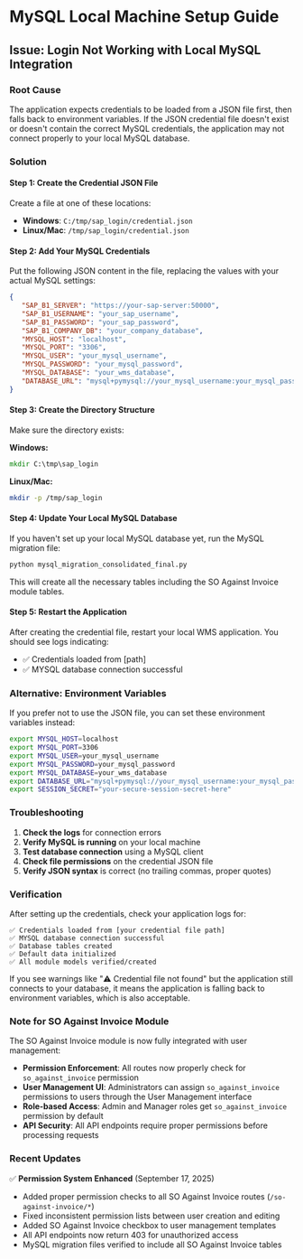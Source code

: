 # MySQL Local Machine Setup Guide

## Issue: Login Not Working with Local MySQL Integration

### Root Cause
The application expects credentials to be loaded from a JSON file first, then falls back to environment variables. If the JSON credential file doesn't exist or doesn't contain the correct MySQL credentials, the application may not connect properly to your local MySQL database.

### Solution

#### Step 1: Create the Credential JSON File

Create a file at one of these locations:
- **Windows**: `C:/tmp/sap_login/credential.json`
- **Linux/Mac**: `/tmp/sap_login/credential.json`

#### Step 2: Add Your MySQL Credentials

Put the following JSON content in the file, replacing the values with your actual MySQL settings:

```json
{
   "SAP_B1_SERVER": "https://your-sap-server:50000",
   "SAP_B1_USERNAME": "your_sap_username",
   "SAP_B1_PASSWORD": "your_sap_password",
   "SAP_B1_COMPANY_DB": "your_company_database",
   "MYSQL_HOST": "localhost",
   "MYSQL_PORT": "3306",
   "MYSQL_USER": "your_mysql_username",
   "MYSQL_PASSWORD": "your_mysql_password",
   "MYSQL_DATABASE": "your_wms_database",
   "DATABASE_URL": "mysql+pymysql://your_mysql_username:your_mysql_password@localhost:3306/your_wms_database"
}
```

#### Step 3: Create the Directory Structure

Make sure the directory exists:

**Windows:**
```cmd
mkdir C:\tmp\sap_login
```

**Linux/Mac:**
```bash
mkdir -p /tmp/sap_login
```

#### Step 4: Update Your Local MySQL Database

If you haven't set up your local MySQL database yet, run the MySQL migration file:

```bash
python mysql_migration_consolidated_final.py
```

This will create all the necessary tables including the SO Against Invoice module tables.

#### Step 5: Restart the Application

After creating the credential file, restart your local WMS application. You should see logs indicating:
- ✅ Credentials loaded from [path]
- ✅ MYSQL database connection successful

### Alternative: Environment Variables

If you prefer not to use the JSON file, you can set these environment variables instead:

```bash
export MYSQL_HOST=localhost
export MYSQL_PORT=3306
export MYSQL_USER=your_mysql_username
export MYSQL_PASSWORD=your_mysql_password
export MYSQL_DATABASE=your_wms_database
export DATABASE_URL="mysql+pymysql://your_mysql_username:your_mysql_password@localhost:3306/your_wms_database"
export SESSION_SECRET="your-secure-session-secret-here"
```

### Troubleshooting

1. **Check the logs** for connection errors
2. **Verify MySQL is running** on your local machine
3. **Test database connection** using a MySQL client
4. **Check file permissions** on the credential JSON file
5. **Verify JSON syntax** is correct (no trailing commas, proper quotes)

### Verification

After setting up the credentials, check your application logs for:
```
✅ Credentials loaded from [your credential file path]
✅ MYSQL database connection successful
✅ Database tables created
✅ Default data initialized
✅ All module models verified/created
```

If you see warnings like "⚠️ Credential file not found" but the application still connects to your database, it means the application is falling back to environment variables, which is also acceptable.

### Note for SO Against Invoice Module

The SO Against Invoice module is now fully integrated with user management:
- **Permission Enforcement**: All routes now properly check for `so_against_invoice` permission
- **User Management UI**: Administrators can assign `so_against_invoice` permissions to users through the User Management interface  
- **Role-based Access**: Admin and Manager roles get `so_against_invoice` permission by default
- **API Security**: All API endpoints require proper permissions before processing requests

### Recent Updates

✅ **Permission System Enhanced** (September 17, 2025)
- Added proper permission checks to all SO Against Invoice routes (`/so-against-invoice/*`)
- Fixed inconsistent permission lists between user creation and editing
- Added SO Against Invoice checkbox to user management templates
- All API endpoints now return 403 for unauthorized access
- MySQL migration files verified to include all SO Against Invoice tables